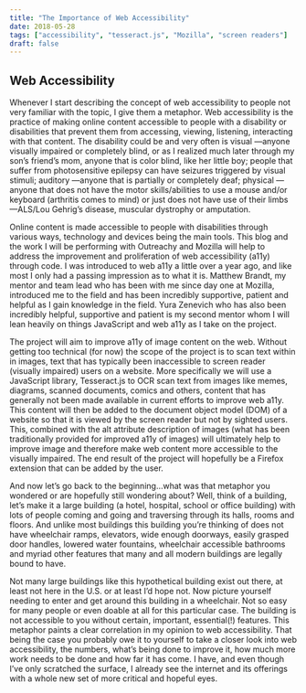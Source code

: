 ```yaml
---
title: "The Importance of Web Accessibility"
date: 2018-05-28
tags: ["accessibility", "tesseract.js", "Mozilla", "screen readers"]
draft: false
---
```


## Web Accessibility

Whenever I start describing the concept of web accessibility to people not very familiar with the topic, I give them a metaphor. Web accessibility is the practice of making online content accessible to people with a disability or disabilities that prevent them from accessing, viewing, listening, interacting with that content. The disability could be and very often is visual —anyone visually impaired or completely blind, or as I realized much later through my son’s friend’s mom, anyone that is color blind, like her little boy; people that suffer from photosensitive epilepsy can have seizures triggered by visual stimuli; auditory —anyone that is partially or completely deaf; physical —anyone that does not have the motor skills/abilities to use a mouse and/or keyboard (arthritis comes to mind) or just does not have use of their limbs —ALS/Lou Gehrig’s disease, muscular dystrophy or amputation.

Online content is made accessible to people with disabilities through various ways, technology and devices being the main tools. This blog and the work I will be performing with Outreachy and Mozilla will help to address the improvement and proliferation of web accessibility (a11y) through code. I was introduced to web a11y a little over a year ago, and like most I only had a passing impression as to what it is. Matthew Brandt, my mentor and team lead who has been with me since day one at Mozilla, introduced me to the field and has been incredibly supportive, patient and helpful as I gain knowledge in the field. Yura Zenevich who has also been incredibly helpful, supportive and patient is my second mentor whom I will lean heavily on things JavaScript and web a11y as I take on the project.

The project will aim to improve a11y of image content on the web. Without getting too technical (for now) the scope of the project is to scan text within in images, text that has typically been inaccessible to screen reader (visually impaired) users on a website. More specifically we will use a JavaScript library, Tesseract.js to OCR scan text from images like memes, diagrams, scanned documents, comics and others, content that has generally not been made available in current efforts to improve web a11y. This content will then be added to the document object model (DOM) of a website so that it is viewed by the screen reader but not by sighted users. This, combined with the alt attribute description of images (what has been traditionally provided for improved a11y of images) will ultimately help to improve image and therefore make web content more accessible to the visually impaired. The end result of the project will hopefully be a Firefox extension that can be added by the user.

And now let’s go back to the beginning…what was that metaphor you wondered or are hopefully still wondering about? Well, think of a building, let’s make it a large building (a hotel, hospital, school or office building) with lots of people coming and going and traversing through its halls, rooms and floors. And unlike most buildings this building you’re thinking of does not have wheelchair ramps, elevators, wide enough doorways, easily grasped door handles, lowered water fountains, wheelchair accessible bathrooms and myriad other features that many and all modern buildings are legally bound to have.

Not many large buildings like this hypothetical building exist out there, at least not here in the U.S. or at least I’d hope not. Now picture yourself needing to enter and get around this building in a wheelchair. Not so easy for many people or even doable at all for this particular case. The building is not accessible to you without certain, important, essential(!) features. This metaphor paints a clear correlation in my opinion to web accessibility. That being the case you probably owe it to yourself to take a closer look into web accessibility, the numbers, what’s being done to improve it, how much more work needs to be done and how far it has come. I have, and even though I’ve only scratched the surface, I already see the internet and its offerings with a whole new set of more critical and hopeful eyes.
